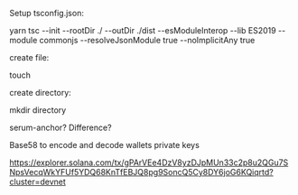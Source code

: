 Setup tsconfig.json:

yarn tsc --init --rootDir ./ --outDir ./dist --esModuleInterop --lib ES2019 --module commonjs --resolveJsonModule true --noImplicitAny true

create file:

touch <name>

create directory:

mkdir directory

serum-anchor? Difference?

Base58 to encode and decode wallets private keys

https://explorer.solana.com/tx/gPArVEe4DzV8yzDJpMUn33c2p8u2QGu7SNpsVecqWkYFUf5YDQ68KnTfEBJQ8pg9SoncQ5Cy8DY6joG6KQiqrtd?cluster=devnet